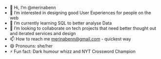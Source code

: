 - 👋 Hi, I’m @merinabenn
- 👀 I’m interested in designing good User Experiences for people on the web
- 🌱 I’m currently learning SQL to better analyse Data
- 💞️ I’m looking to collaborate on tech projects that need better thought out and iterated services and design 
- 📫 How to reach me merinabenn@gmail.com - quickest way 
- 😄 Pronouns: she/her
- ⚡ Fun fact: Dark humour whizz and NYT Crossword Champion

<!---
merinabenn/merinabenn is a ✨ special ✨ repository because its `README.md` (this file) appears on your GitHub profile.
You can click the Preview link to take a look at your changes.
--->
